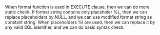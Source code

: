 When format function is used in EXECUTE clause, then we can do more
static check. If format string contains only placeholer %L, then we
can replace placeholders by NULL, and we can use modified format
string as constant string. When placeholders %I are used, then we
can replace it by any valid SQL identifier, and we can do basic
syntax check.